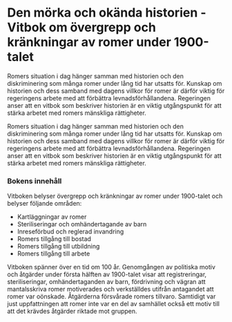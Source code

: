 # Den mörka och okända historien - Vitbok om övergrepp och kränkningar av romer under 1900-talet

Romers situation i dag hänger samman med historien och den diskriminering som många romer under lång tid har utsatts för. Kunskap om historien och dess samband med dagens villkor för romer är därför viktig för regeringens arbete med att förbättra levnadsförhållandena. Regeringen anser att en vitbok som beskriver historien är en viktig utgångspunkt för att stärka arbetet med romers mänskliga rättigheter.

Romers situation i dag hänger samman med historien och den diskriminering som många romer under lång tid har utsatts för. Kunskap om historien och dess samband med dagens villkor för romer är därför viktig för regeringens arbete med att förbättra levnadsförhållandena. Regeringen anser att en vitbok som beskriver historien är en viktig utgångspunkt för att stärka arbetet med romers mänskliga rättigheter.

### Bokens innehåll

Vitboken belyser övergrepp och kränkningar av romer under 1900-talet och belyser följande områden:

* Kartläggningar av romer
* Steriliseringar och omhändertagande av barn
* Inreseförbud och reglerad invandring
* Romers tillgång till bostad
* Romers tillgång till utbildning
* Romers tillgång till arbete

Vitboken spänner över en tid om 100 år. Genomgången av politiska motiv och åtgärder under första hälften av 1900-talet visar att registreringar, steriliseringar, omhändertaganden av barn, fördrivning och vägran att mantalsskriva romer motiverades och verkställdes utifrån antagandet att romer var oönskade. Åtgärderna försvårade romers tillvaro. Samtidigt var just uppfattningen att romer inte var en del av samhället också ett motiv till att det krävdes åtgärder riktade mot gruppen.
